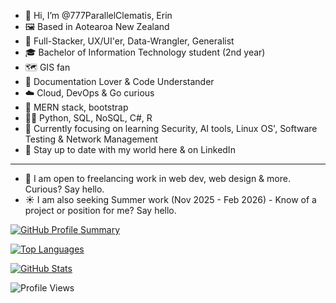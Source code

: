 - 👋 Hi, I’m @777ParallelClematis, Erin
- 🖼️ Based in Aotearoa New Zealand
- 🪷 Full-Stacker, UX/UI'er, Data-Wrangler, Generalist
- 🎓 Bachelor of Information Technology student (2nd year)
- 🗺️ GIS fan
- 📝 Documentation Lover & Code Understander
- ☁️ Cloud, DevOps & Go curious
- 🌱 MERN stack, bootstrap
- 👩‍💻 Python, SQL, NoSQL, C#, R
- 🧭 Currently focusing on learning Security, AI tools, Linux OS', Software Testing & Network Management
- 💫 Stay up to date with my world here & on LinkedIn
---------------------------------------------------------
- 💼 I am open to freelancing work in web dev, web design & more. Curious? Say hello.
- ☀️ I am also seeking Summer work (Nov 2025 - Feb 2026) - Know of a project or position for me? Say hello.

  
[![GitHub Profile Summary](https://github-profile-summary-cards.vercel.app/api/cards/profile-details?username=777ParallelClematis&theme=github_dark)](https://github.com/777ParallelClematis)

[![Top Languages](https://github-readme-stats.vercel.app/api/top-langs/?username=777ParallelClematis&layout=compact&theme=tokyonight)](https://github.com/777ParallelClematis)

[![GitHub Stats](https://github-readme-stats.vercel.app/api?username=777ParallelClematis&show_icons=true&hide_rank=true&theme=transparent)](https://github.com/777ParallelClematis)

![Profile Views](https://komarev.com/ghpvc/?username=777ParallelClematis&color=blueviolet&style=flat-square)
